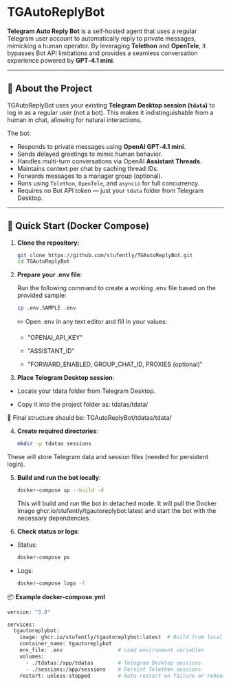 # TGAutoReplyBot

**Telegram Auto Reply Bot** is a self‑hosted agent that uses a regular Telegram user account to automatically reply to private messages, mimicking a human operator. By leveraging **Telethon** and **OpenTele**, it bypasses Bot API limitations and provides a seamless conversation experience powered by **GPT‑4.1 mini**.

---

## 🧠 About the Project

TGAutoReplyBot uses your existing **Telegram Desktop session (`tdata`)** to log in as a regular user (not a bot). This makes it indistinguishable from a human in chat, allowing for natural interactions.

The bot:

- Responds to private messages using **OpenAI GPT‑4.1 mini**.
- Sends delayed greetings to mimic human behavior.
- Handles multi-turn conversations via OpenAI **Assistant Threads**.
- Maintains context per chat by caching thread IDs.
- Forwards messages to a manager group (optional).
- Runs using `Telethon`, `OpenTele`, and `asyncio` for full concurrency.
- Requires no Bot API token — just your `tdata` folder from Telegram Desktop.

---

## 🚀 Quick Start (Docker Compose)

1. **Clone the repository:**

   ```bash
   git clone https://github.com/stufently/TGAutoReplyBot.git
   cd TGAutoReplyBot

2. **Prepare your .env file**:
   
   Run the following command to create a working .env file based on the provided sample:
   ```bash
   cp .env.SAMPLE .env
   ```
   ✏️ Open .env in any text editor and fill in your values:
   
    - "OPENAI_API_KEY"
   
    - "ASSISTANT_ID"
   
    - "FORWARD_ENABLED, GROUP_CHAT_ID, PROXIES (optional)"

3. **Place Telegram Desktop session**:

 - Locate your tdata folder from Telegram Desktop.

 - Copy it into the project folder as: tdatas/tdata/

📁 Final structure should be: TGAutoReplyBot/tdatas/tdata/<tdata files>

4. **Create required directories**:

   ```bash
   mkdir -p tdatas sessions
These will store Telegram data and session files (needed for persistent login).


5. **Build and run the bot locally**:
      ```bash
      docker-compose up --build -d
      ```
   This will build and run the bot in detached mode. It will pull the Docker image ghcr.io/stufently/tgautoreplybot:latest and start the bot with the necessary dependencies.

6. **Check status or logs**:
 - Status:
   ```bash
   docker-compose ps
 - Logs:
   ```bash
   docker-compose logs -f

📦 **Example docker-compose.yml**
   ```bash
   version: "3.8"
   
   services:
     tgautoreplybot:
       image: ghcr.io/stufently/tgautoreplybot:latest  # Build from local Dockerfile
       container_name: tgautoreplybot
       env_file: .env                  # Load environment variables
       volumes:
         - ./tdatas:/app/tdatas        # Telegram Desktop sessions
         - ./sessions:/app/sessions    # Persist Telethon sessions
       restart: unless-stopped         # Auto-restart on failure or reboot
